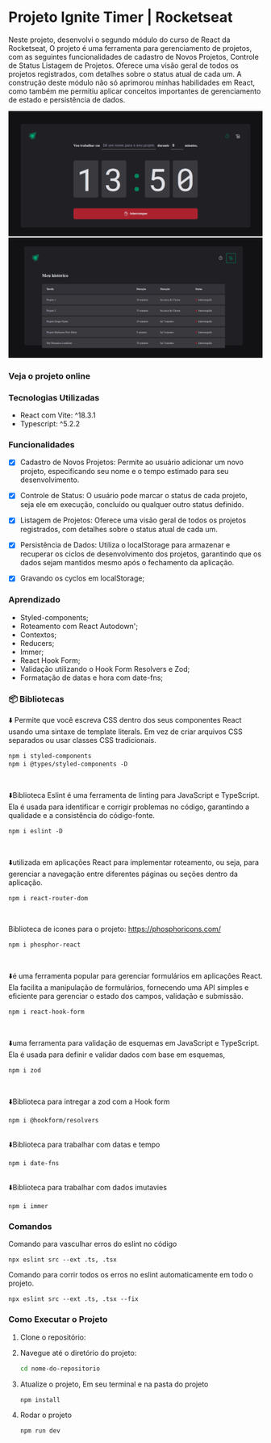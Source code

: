 # Projeto Ignite Timer | Rocketseat

Neste projeto, desenvolvi o segundo módulo do curso de React da Rocketseat, O projeto é uma ferramenta para gerenciamento de projetos, com as seguintes funcionalidades de cadastro de Novos Projetos, Controle de Status Listagem de Projetos.
Oferece uma visão geral de todos os projetos registrados, com detalhes sobre o status atual de cada um.
A construção deste módulo não só aprimorou minhas habilidades em React, como também me permitiu aplicar conceitos importantes de gerenciamento de estado e persistência de dados.

![Imagem do projeto](src/assets/home-timer.png)
![Imagem do projeto](src/assets/history-projetos.png)

### Veja o projeto online

<!-- 🚀 [Link do projeto online](https://react-ignite-time-rocketseat-n2u5y6zjy.vercel.app/) -->

### Tecnologias Utilizadas

- React com Vite: ^18.3.1
- Typescript: ^5.2.2

### Funcionalidades

- [x] Cadastro de Novos Projetos: Permite ao usuário adicionar um novo projeto, especificando seu nome e o tempo estimado para seu desenvolvimento.

- [x] Controle de Status: O usuário pode marcar o status de cada projeto, seja ele em execução, concluído ou qualquer outro status definido.
- [x] Listagem de Projetos: Oferece uma visão geral de todos os projetos registrados, com detalhes sobre o status atual de cada um.

- [x] Persistência de Dados: Utiliza o localStorage para armazenar e recuperar os ciclos de desenvolvimento dos projetos, garantindo que os dados sejam mantidos mesmo após o fechamento da aplicação.

- [x] Gravando os cyclos em localStorage;

### Aprendizado

- Styled-components;
- Roteamento com React Autodown';
- Contextos;
- Reducers;
- Immer;
- React Hook Form;
- Validação utilizando o Hook Form Resolvers e Zod;
- Formatação de datas e hora com date-fns;

### 📦 Bibliotecas

⬇️ Permite que você escreva CSS dentro dos seus componentes React usando uma sintaxe de template literals. Em vez de criar arquivos CSS separados ou usar classes CSS tradicionais.

```
npm i styled-components
npm i @types/styled-components -D
```

<br>

⬇️Biblioteca Eslint é uma ferramenta de linting para JavaScript e TypeScript. Ela é usada para identificar e corrigir problemas no código, garantindo a qualidade e a consistência do código-fonte.

```
npm i eslint -D
```

<br>

⬇️utilizada em aplicações React para implementar roteamento, ou seja, para gerenciar a navegação entre diferentes páginas ou seções dentro da aplicação.

```
npm i react-router-dom
```

<br>

Biblioteca de icones para o projeto: https://phosphoricons.com/

```
npm i phosphor-react
```

<br>

⬇️é uma ferramenta popular para gerenciar formulários em aplicações React. Ela facilita a manipulação de formulários, fornecendo uma API simples e eficiente para gerenciar o estado dos campos, validação e submissão.

```
npm i react-hook-form
```

<br>

⬇️uma ferramenta para validação de esquemas em JavaScript e TypeScript. Ela é usada para definir e validar dados com base em esquemas,

```
npm i zod
```

<br>

⬇️Biblioteca para intregar a zod com a Hook form

```
npm i @hookform/resolvers
```

<br>
⬇️Biblioteca para trabalhar com datas e tempo

```
npm i date-fns
```

<br>
⬇️Biblioteca para trabalhar com dados imutavies

```
npm i immer
```

### Comandos

Comando para vasculhar erros do eslint no código

```
npx eslint src --ext .ts, .tsx
```

Comando para corrir todos os erros no eslint automaticamente em todo o projeto.

```
npx eslint src --ext .ts, .tsx --fix
```

### Como Executar o Projeto

1. Clone o repositório:

   <!-- ```bash
   git clone https://github.com/fabiocasadossites/react-igniteTime-rocketseat.git
   ``` -->

2. Navegue até o diretório do projeto:

   ```bash
   cd nome-do-repositorio
   ```

3. Atualize o projeto, Em seu terminal e na pasta do projeto

   ```bash
   npm install
   ```

4. Rodar o projeto

   ```bash
   npm run dev
   ```
